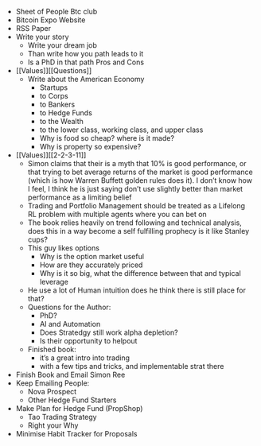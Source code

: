 - Sheet of People Btc club
- Bitcoin Expo Website
- RSS Paper
- Write your story
    - Write your dream job
    - Than write how you path leads to it
    - Is a PhD in that path Pros and Cons
- [[Values]][[Questions]]
    - Write about the American Economy
        - Startups
        - to Corps
        - to Bankers
        - to Hedge Funds
        - to the Wealth
        - to the lower class, working class, and upper class
        - Why is food so cheap? where is it made?
        - Why is property so expensive?
- [[Values]][[2-2-3-11]]
    - Simon claims that their is a myth that 10% is good performance, or that trying to bet average returns of the market is good performance (which is how Warren Buffett golden rules does it). I don’t know how I feel, I think he is just saying don’t use slightly better than market performance as a limiting belief
    - Trading and Portfolio Management should be treated as a Lifelong RL problem with multiple agents where you can bet on 
    - The book relies heavily on trend following and technical analysis, does this in a way become a self fulfilling prophecy is it like Stanley cups?
    - This guy likes options
        - Why is the option market useful
        - How are they accurately priced
        - Why is it so big, what the difference between that and typical leverage
    - He use a lot of Human intuition does he think there is still place for that?
    - Questions for the Author:
        - PhD?
        - AI and Automation
        - Does Stratedgy still work alpha depletion?
        - Is their opportunity to helpout
    - Finished book:
        -  it’s a great intro into trading
        - with a few tips and tricks, and implementable strat there
- Finish Book and Email Simon Ree
- Keep Emailing People:
    - Nova Prospect
    - Other Hedge Fund Starters
- Make Plan for Hedge Fund (PropShop)
    - Tao Trading Strategy
    - Right your Why
- Minimise Habit Tracker for Proposals
